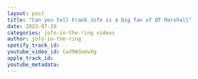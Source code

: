 ```yaml
---
layout: post
title: "Can you tell Frank Jofo is a big fan of QT Marshall"
date: 2023-07-20
categories: jofo-in-the-ring videos
author: jofo-in-the-ring
spotify_track_id: 
youtube_video_id: CwV9W3omvXg
apple_track_id: 
youtube_metadata: 
---
```

